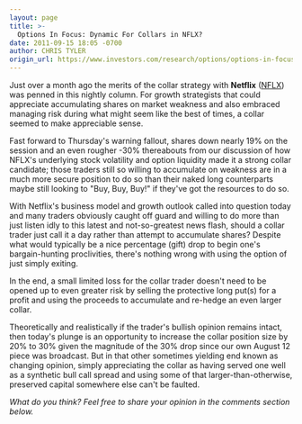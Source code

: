 ```yaml
---
layout: page
title: >-
  Options In Focus: Dynamic For Collars in NFLX?
date: 2011-09-15 18:05 -0700
author: CHRIS TYLER
origin_url: https://www.investors.com/research/options/options-in-focus-dynamic-for-collars-in-nflx/
---
```






Just over a month ago the merits of the collar strategy with **Netflix** ([NFLX](https://research.investors.com/quote.aspx?symbol=NFLX)) was penned in this nightly column. For growth strategists that could appreciate accumulating shares on market weakness and also embraced managing risk during what might seem like the best of times, a collar seemed to make appreciable sense. 

  

Fast forward to Thursday's warning fallout, shares down nearly 19% on the session and an even rougher -30% thereabouts from our discussion of how NFLX's underlying stock volatility and option liquidity made it a strong collar candidate; those traders still so willing to accumulate on weakness are in a much more secure position to do so than their naked long counterparts maybe still looking to "Buy, Buy, Buy!" if they've got the resources to do so. 

  

With Netflix's business model and growth outlook called into question today and many traders obviously caught off guard and willing to do more than just listen idly to this latest and not-so-greatest news flash, should a collar trader just call it a day rather than attempt to accumulate shares? Despite what would typically be a nice percentage (gift) drop to begin one's bargain-hunting proclivities, there's nothing wrong with using the option of just simply exiting. 

  

In the end, a small limited loss for the collar trader doesn't need to be opened up to even greater risk by selling the protective long put(s) for a profit and using the proceeds to accumulate and re-hedge an even larger collar.

  

Theoretically and realistically if the trader's bullish opinion remains intact, then today's plunge is an opportunity to increase the collar position size by 20% to 30% given the magnitude of the 30% drop since our own August 12 piece was broadcast. But in that other sometimes yielding end known as changing opinion, simply appreciating the collar as having served one well as a synthetic bull call spread and using some of that larger-than-otherwise, preserved capital somewhere else can't be faulted.

  

*What do you think? Feel free to share your opinion in the comments section below.*




